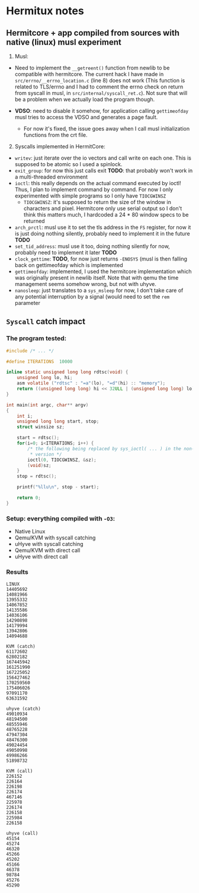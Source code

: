 # Hermitux notes

## Hermitcore + app compiled from sources with native (linux) musl experiment

1. Musl:
- Need to implement the `__getreent()` function from newlib to be compatible with hermitcore. The current hack I have made in `src/errno/__errno_location.c` (line 8) does not work (This function is related to TLS/errno and I had to comment the errno check on return from syscall in musl, in `src/internal/syscall_ret.c`). Not sure that will be a problem when we actually load the program though.

- **VDSO**: need to disable it somehow, for application calling `gettimeofday` musl tries to access the VDSO and generates a page fault.
  - For now it's fixed, the issue goes away when I call musl initialization functions from the crt file.

2. Syscalls implemented in HermitCore:

- `writev`: just iterate over the io vectors and call write on each one. This is supposed to be atomic so I used a spinlock. 
- `exit_group`: for now this just calls exit **TODO**: that probably won't work in a multi-threaded environment
- `ioctl`: this really depends on the actual command  executed by ioctl! Thus, I plan to implement command by command. For now I only experimented with simple programs so I only have `TIOCGWINSZ`
  - `TIOCGWINSZ`: it's supposed to return the size of the window in characters and pixel. Hermitcore only use serial output so I don't think this matters much, I hardcoded a 24 * 80 window specs to be returned
- `arch_prctl`: musl use it to set the tls address in the `FS` register, for now it is just doing nothing silently, probably need to implement it in the future **TODO**
- `set_tid_address`: musl use it too, doing nothing silently for now, probably need to implement it later **TODO**
- `clock_gettime`: **TODO**, for now just returns `-ENOSYS` (musl is then falling back on gettimeofday which is implemented
- `gettimeofday`: implemented, I used the hermitcore implementation which was originally present in newlib itself. Note that with qemu the time management seems somehow wrong, but not with uhyve.
- `nanosleep`: just translates to a `sys_msleep` for now, I don't take care of any potential interruption by a signal (would need to set the `rem` parameter

## `Syscall` catch impact

### The program tested:
```C
#include /* ... */

#define ITERATIONS	10000

inline static unsigned long long rdtsc(void) {
	unsigned long lo, hi;
	asm volatile ("rdtsc" : "=a"(lo), "=d"(hi) :: "memory");
	return ((unsigned long long) hi << 32ULL | (unsigned long long) lo);
}

int main(int argc, char** argv)
{
	int i;
	unsigned long long start, stop;
	struct winsize sz;

	start = rdtsc();
	for(i=0; i<ITERATIONS; i++) {
		/* the following being replaced by sys_ioctl( ... ) in the non-catch
         * version */
		ioctl(0, TIOCGWINSZ, &sz);
		(void)sz;
	}
	stop = rdtsc();

	printf("%llu\n", stop - start);

	return 0;
}
```

### Setup: everything compiled with `-O3`:
- Native Linux
- Qemu/KVM with syscall catching
- uHyve with syscall catching
- Qemu/KVM with direct call
- uHyve with direct call

### Results
```
LINUX
14405692
14081966
13955332
14067852
14135586
14036106
14290898
14179994
13942806
14094688

KVM (catch)
61172602
62802182
167445942
161251990
167225052
156427462
170259560
175406026
97091170
63631592

uhyve (catch)
49010934
48194500
48555946
48765228
47947304
48476300
49024454
49050998
49986266
51898732

KVM (call)
226152
226164
226198
226174
467146
225978
226174
226158
225984
226158

uhyve (call)
45154
45274
46320
45266
45202
45166
46378
98784
45276
45290
```
